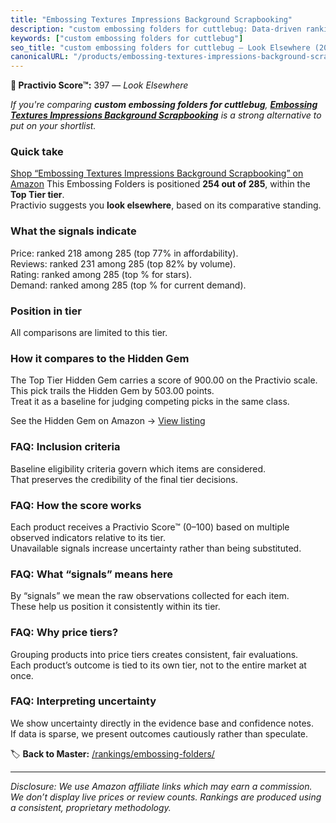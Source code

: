 ```yaml
---
title: "Embossing Textures Impressions Background Scrapbooking"
description: "custom embossing folders for cuttlebug: Data-driven ranking using the Practivio Score™. Positioned by quality, value, demand, findability, momentum."
keywords: ["custom embossing folders for cuttlebug"]
seo_title: "custom embossing folders for cuttlebug — Look Elsewhere (2025)"
canonicalURL: "/products/embossing-textures-impressions-background-scrapbooking-B0DY4FC8C5/"
---
```


**🚫 Practivio Score™:** 397 — _Look Elsewhere_


*If you're comparing **custom embossing folders for cuttlebug**, **[Embossing Textures Impressions Background Scrapbooking](https://www.amazon.com/dp/B0DY4FC8C5?tag=practivio-20)** is a strong alternative to put on your shortlist.*
### Quick take
[Shop “Embossing Textures Impressions Background Scrapbooking” on Amazon](https://www.amazon.com/dp/B0DY4FC8C5?tag=practivio-20)
This Embossing Folders is positioned **254 out of 285**, within the **Top Tier tier**.  
Practivio suggests you **look elsewhere**, based on its comparative standing.

### What the signals indicate
Price: ranked 218 among 285 (top 77% in affordability).  
Reviews: ranked 231 among 285 (top 82% by volume).  
Rating: ranked  among 285 (top % for stars).  
Demand: ranked  among 285 (top % for current demand).

### Position in tier
All comparisons are limited to this tier.

### How it compares to the Hidden Gem
The Top Tier Hidden Gem carries a score of 900.00 on the Practivio scale.  
This pick trails the Hidden Gem by 503.00 points.  
Treat it as a baseline for judging competing picks in the same class.  

See the Hidden Gem on Amazon → [View listing](https://www.amazon.com/dp/B001BDI70A?tag=practivio-20)

### FAQ: Inclusion criteria
Baseline eligibility criteria govern which items are considered.  
That preserves the credibility of the final tier decisions.

### FAQ: How the score works
Each product receives a Practivio Score™ (0–100) based on multiple observed indicators relative to its tier.  
Unavailable signals increase uncertainty rather than being substituted.

### FAQ: What “signals” means here
By “signals” we mean the raw observations collected for each item.  
These help us position it consistently within its tier.

### FAQ: Why price tiers?
Grouping products into price tiers creates consistent, fair evaluations.  
Each product’s outcome is tied to its own tier, not to the entire market at once.

### FAQ: Interpreting uncertainty
We show uncertainty directly in the evidence base and confidence notes.  
If data is sparse, we present outcomes cautiously rather than speculate.


🏷️ **Back to Master:** [/rankings/embossing-folders/](/rankings/embossing-folders/)

---
_Disclosure: We use Amazon affiliate links which may earn a commission. We don’t display live prices or review counts. Rankings are produced using a consistent, proprietary methodology._
